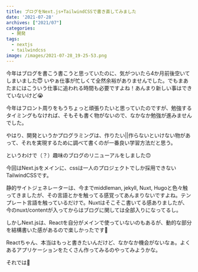 ```yaml
---
title: ブログをNext.js+TailwindCSSで書き直してみました
date: '2021-07-28'
archives: ["2021/07"]
categories:
  - 開発
tags:
  - nextjs
  - tailwindcss
image: /images/2021-07-28_19-25-53.png
---
```

今年はブログを書こう書こうと思っていたのに、気がついたら4か月前後空いてしまいました😇 いやぁ仕事が忙しくて全然余裕がありませんでした。でもまあたまにはこういう仕事に追われる時間も必要ですよね！あんまり新しい事はできていないけど😭

今年はフロント周りをもうちょっと頑張りたいと思っていたのですが、勉強するタイミングもなければ、そもそも書く物がないので、なかなか勉強が進みませんでした。

やはり、開発というかプログラミングは、作りたい||作らないといけない物があって、それを実現するために調べて書くのが一番良い学習方法だと思う。

というわけで（？）趣味のブログのリニューアルをしました🙃

今回はNext.jsをメインに、cssは一人のプロジェクトでしか採用できないTailwindCSSです。

静的サイトジェネレーターは、今までmiddleman, jekyll, Nuxt, Hugoと色々触ってきましたが、その言語とかを触ってる感覚ってあんまりないですよね。テンプレート言語を触っているだけで。Nuxtはそこそこ書いてる感ありましたが、今のnuxt/contentが入ってからはブログに関しては全部入りになってるし。

しかしNext.jsは、Reactを自分がメインで使っていないのもあるが、動的な部分を結構書いた感があるので楽しかったです🙂

Reactちゃん、本当はもっと書きたいんだけど、なかなか機会がないなぁ。よくあるアプリケーションをたくさん作ってみるのやってみようかな。

それでは👋